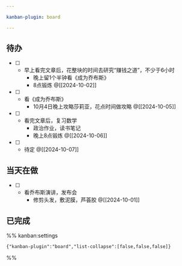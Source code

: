 ```yaml
---

kanban-plugin: board

---
```


## 待办

- [ ] - 早上看完文章后，花整块的时间去研究“赚钱之道”，不少于6小时
	- 晚上留1个半钟看《成为乔布斯》
	- 8点锻炼
	@[[2024-10-02]]
- [ ] - 看《成为乔布斯》
	- 10月4日晚上攻略莎莉亚，花点时间做攻略
	@[[2024-10-05]]
- [ ] - 看完文章后，复习数学
	- 政治作业，读书笔记
	- 晚上8点锻炼
	@[[2024-10-06]]
- [ ] - 待定
	@[[2024-10-07]]


## 当天在做

- [ ] - 看乔布斯演讲，发布会
	- 修剪头发，敷泥膜，芦荟胶
	@[[2024-10-01]]


## 已完成





%% kanban:settings
```
{"kanban-plugin":"board","list-collapse":[false,false,false]}
```
%%
